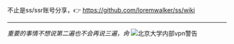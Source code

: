 不止是ss/ssr账号分享，:point_right: https://github.com/loremwalker/ss/wiki <hr>
*重要的事情不想说第二遍也不会再说三遍，肏*
![北京大学内部vpn警告](https://s1.ax2x.com/2018/03/10/EBrN6.png)
